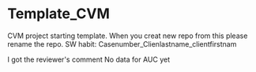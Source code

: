 # Template_CVM
CVM project starting template. When you creat new repo from this please rename the repo. SW habit: Casenumber_Clienlastname_clientfirstnam

I got the reviewer's comment
No data for AUC yet
